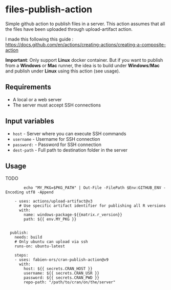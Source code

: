 # files-publish-action
Simple github action to publish files in a server. This action assumes that all the files have been uploaded through upload-artifact action.

I made this following this guide :
https://docs.github.com/en/actions/creating-actions/creating-a-composite-action

**Important**: Only support **Linux** docker container. But if you want to publish from a **Windows** or **Mac** runner, the idea is to build under **Windows**/**Mac** and publish under **Linux** using this action (see usage).

## Requirements
- A local or a web server
- The server must accept SSH connections

## Input variables
* ```host``` - Server where you can execute SSH commands
* ```username``` - Username for SSH connection
* ```password:``` - Password for SSH connection
* ```dest-path``` - Full path to destination folder in the server

## Usage
TODO

            echo "MY_PKG=$PKG_PATH" | Out-File -FilePath $Env:GITHUB_ENV -Encoding utf8 -Append
    
        - uses: actions/upload-artifact@v3
          # Use specific artifact identifier for publishing all R versions
          with:
            name: windows-package-${{matrix.r_version}}
            path: ${{ env.MY_PKG }}
            
        
      publish:
        needs: build
        # Only ubuntu can upload via ssh
        runs-on: ubuntu-latest
        
        steps:
        - uses: fabien-ors/cran-publish-action@v9
          with:
            host: ${{ secrets.CRAN_HOST }}
            username: ${{ secrets.CRAN_USR }}
            password: ${{ secrets.CRAN_PWD }}
            repo-path: "/path/to/cran/on/the/server"


